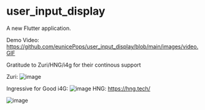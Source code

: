 # user_input_display

A new Flutter application.


Demo Video: https://github.com/eunicePops/user_input_display/blob/main/images/video.GIF

Gratitude to Zuri/HNG/i4g for their continous support

Zuri: ![image](https://user-images.githubusercontent.com/40694423/130002180-23bf38ee-0f28-4002-ab34-10c79799383c.png)

Ingressive for Good i4G: ![image](https://user-images.githubusercontent.com/40694423/130002122-8b8c0130-fd32-4083-b04b-c8029f840b8e.png)
HNG: https://hng.tech/ 

![image](https://user-images.githubusercontent.com/40694423/130002046-617deec6-dd3c-44a7-bb87-752a8ea04ba2.png)
